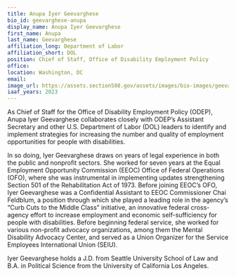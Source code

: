 ```yaml
---
title: Anupa Iyer Geevarghese
bio_id: geevarghese-anupa
display_name: Anupa Iyer Geevarghese
first_name: Anupa
last_name: Geevarghese
affiliation_long: Department of Labor
affiliation_short: DOL
position: Chief of Staff, Office of Disability Employment Policy
office: 
location: Washington, DC
email: 
image_url: https://assets.section508.gov/assets/images/bio-images/geevarghese-anupa.jpg
iaaf_years: 2023
---
```

As Chief of Staff for the Office of Disability Employment Policy (ODEP), Anupa Iyer Geevarghese collaborates closely with ODEP’s Assistant Secretary and other U.S. Department of Labor (DOL) leaders to identify and implement strategies for increasing the number and quality of employment opportunities for people with disabilities.

In so doing, Iyer Geevarghese draws on years of legal experience in both the public and nonprofit sectors. She worked for seven years at the Equal Employment Opportunity Commission (EEOC) Office of Federal Operations (OFO), where she was instrumental in implementing updates strengthening Section 501 of the Rehabilitation Act of 1973.  Before joining EEOC’s OFO, Iyer Geevarghese was a Confidential Assistant to EEOC Commissioner Chai Feldblum, a position through which she played a leading role in the agency’s “Curb Cuts to the Middle Class” initiative, an innovative federal cross-agency effort to increase employment and economic self-sufficiency for people with disabilities. Before beginning federal service, she worked for various non-profit advocacy organizations, among them the Mental Disability Advocacy Center, and served as a Union Organizer for the Service Employees International Union (SEIU).

Iyer Geevarghese holds a J.D. from Seattle University School of Law and B.A. in Political Science from the University of California Los Angeles.
